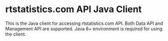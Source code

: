 # rtstatistics.com API Java Client

This is the Java client for accessing rtstatistics.com API. 
Both Data API and Management API are supported.
Java 6+ environment is required for using the client.
